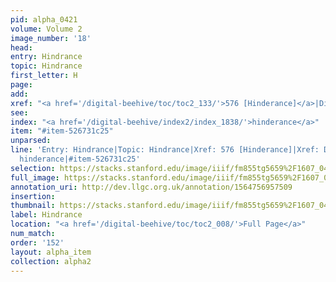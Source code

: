 ```yaml
---
pid: alpha_0421
volume: Volume 2
image_number: '18'
head: 
entry: Hindrance
topic: Hindrance
first_letter: H
page: 
add: 
xref: "<a href='/digital-beehive/toc/toc2_133/'>576 [Hinderance]</a>|Disappoint"
see: 
index: "<a href='/digital-beehive/index2/index_1838/'>hinderance</a>"
item: "#item-526731c25"
unparsed: 
line: 'Entry: Hindrance|Topic: Hindrance|Xref: 576 [Hinderance]|Xref: Disappoint|Index:
  hinderance|#item-526731c25'
selection: https://stacks.stanford.edu/image/iiif/fm855tg5659%2F1607_0485/708,3722,3030,580/full/0/default.jpg
full_image: https://stacks.stanford.edu/image/iiif/fm855tg5659%2F1607_0485/full/full/0/default.jpg
annotation_uri: http://dev.llgc.org.uk/annotation/1564756957509
insertion: 
thumbnail: https://stacks.stanford.edu/image/iiif/fm855tg5659%2F1607_0485/708,3722,600,180/250,/0/default.jpg
label: Hindrance
location: "<a href='/digital-beehive/toc/toc2_008/'>Full Page</a>"
num_match: 
order: '152'
layout: alpha_item
collection: alpha2
---
```

